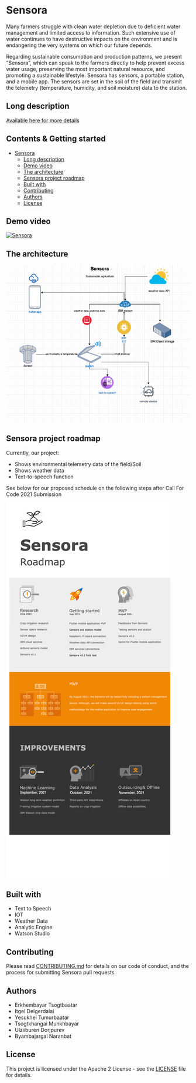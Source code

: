 # Sensora

Many farmers struggle with clean water depletion due to deficient water management and limited access to information. Such extensive use of water continues to have destructive impacts on the environment and is endangering the very systems on which our future depends. 

Regarding sustainable consumption and production patterns, we present “Sensora”, which can speak to the farmers directly to help prevent excess water usage, preserving the most important natural resource, and promoting a sustainable lifestyle. Sensora has sensors, a portable station, and a mobile app. The sensors are set in the soil of the field and transmit the telemetry (temperature, humidity, and soil moisture) data to the station.

## Long description

[Available here for more details](./docs/LDESCRIPT.md)

## Contents & Getting started

- [Sensora](#sensora)
  - [Long description](#long-description)
  - [Demo video](#demo-video)
  - [The architecture](#the-architecture)
  - [Sensora project roadmap](#sensora-project-roadmap)
  - [Built with](#built-with)
  - [Contributing](#contributing)
  - [Authors](#authors)
  - [License](#license)

## Demo video

[![Sensora](https://img.youtube.com/vi/7DGMhWlMOho/0.jpg)](https://www.youtube.com/watch?v=7DGMhWlMOho)

## The architecture

![Architecture](./images/Architecture.png)


## Sensora project roadmap

Currently, our project:

- Shows environmental telemetry data of the field/Soil
- Shows weather data
- Text-to-speech function

See below for our proposed schedule on the following steps after Call For Code 2021 Submission

![Roadmap](./images/Roadmap.png)

## Built with

- Text to Speech
- IOT
- Weather Data
- Analytic Engine
- Watson Studio

## Contributing

Please read [CONTRIBUTING.md](CONTRIBUTING.md) for details on our code of conduct, and the process for submitting Sensora pull requests.

## Authors

* Erkhembayar Tsogtbaatar
* Itgel Delgerdalai
* Yesukhei Tumurbaatar
* Tsogtkhangai Munkhbayar
* Ulziiburen Dorjpurev
* Byambajargal Naranbat

## License

This project is licensed under the Apache 2 License - see the [LICENSE](LICENSE) file for details.
